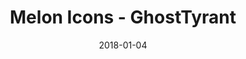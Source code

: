 ---
layout: artPost
title:  Melon Icons - GhostTyrant
date:   2018-01-04

artTitle: Melon Icons
artDesc: Commission
artYear: 2018
artPath: /assets/fullsize/fullsize_melonfriend.png
artThumb: /assets/thumbnails/thumb_melonfriend.png
artTwitter: https://twitter.com/GhostTyrant/
artMastodon: https://mastodon.art/@GhostTyrant

tags: polished
---